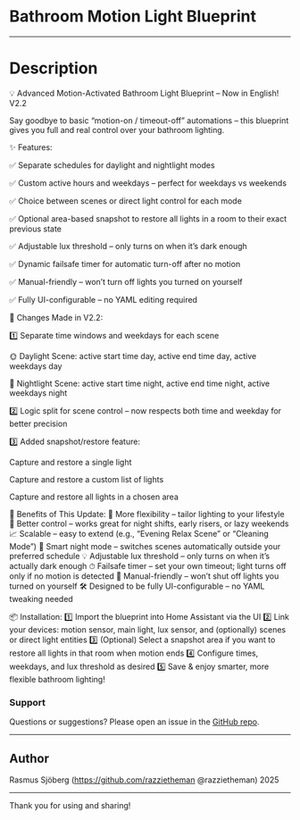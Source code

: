 # Bathroom Motion Light Blueprint

---
# Description

💡 Advanced Motion-Activated Bathroom Light Blueprint – Now in English! V2.2

Say goodbye to basic “motion-on / timeout-off” automations – this blueprint gives you full and real control over your bathroom lighting.

✨ Features:

✅ Separate schedules for daylight and nightlight modes

✅ Custom active hours and weekdays – perfect for weekdays vs weekends

✅ Choice between scenes or direct light control for each mode

✅ Optional area-based snapshot to restore all lights in a room to their exact previous state

✅ Adjustable lux threshold – only turns on when it’s dark enough

✅ Dynamic failsafe timer for automatic turn-off after no motion

✅ Manual-friendly – won’t turn off lights you turned on yourself

✅ Fully UI-configurable – no YAML editing required


🔧 Changes Made in V2.2:

1️⃣ Separate time windows and weekdays for each scene

🌞 Daylight Scene: active start time day, active end time day, active weekdays day

🌙 Nightlight Scene: active start time night, active end time night, active weekdays night

2️⃣ Logic split for scene control – now respects both time and weekday for better precision

3️⃣ Added snapshot/restore feature:

Capture and restore a single light

Capture and restore a custom list of lights

Capture and restore all lights in a chosen area

🎯 Benefits of This Update:
💪 More flexibility – tailor lighting to your lifestyle
🎯 Better control – works great for night shifts, early risers, or lazy weekends
📈 Scalable – easy to extend (e.g., “Evening Relax Scene” or “Cleaning Mode”)
🌙 Smart night mode – switches scenes automatically outside your preferred schedule
💡 Adjustable lux threshold – only turns on when it’s actually dark enough
⏱ Failsafe timer – set your own timeout; light turns off only if no motion is detected
🙌 Manual-friendly – won’t shut off lights you turned on yourself
🛠 Designed to be fully UI-configurable – no YAML tweaking needed

📦 Installation:
1️⃣ Import the blueprint into Home Assistant via the UI
2️⃣ Link your devices: motion sensor, main light, lux sensor, and (optionally) scenes or direct light entities
3️⃣ (Optional) Select a snapshot area if you want to restore all lights in that room when motion ends
4️⃣ Configure times, weekdays, and lux threshold as desired
5️⃣ Save & enjoy smarter, more flexible bathroom lighting!

### Support  
Questions or suggestions? Please open an issue in the [GitHub repo](https://github.com/razzietheman/Smarter-Bathroom-Lighting-Blueprint).

---

## Author  
Rasmus Sjöberg (https://github.com/razzietheman @razzietheman)
2025

---

Thank you for using and sharing!
